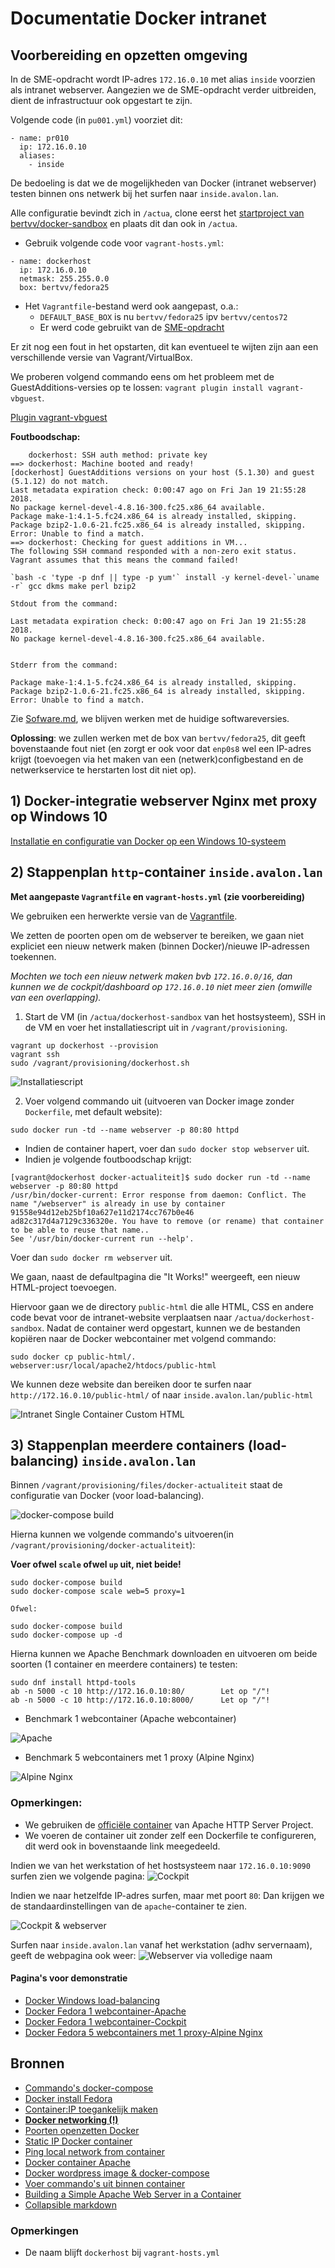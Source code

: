 # Documentatie Docker intranet

## Voorbereiding en opzetten omgeving

In de SME-opdracht wordt IP-adres `172.16.0.10` met alias `inside` voorzien als intranet webserver. Aangezien we de SME-opdracht verder uitbreiden, dient de infrastructuur ook opgestart te zijn.

Volgende code (in `pu001.yml`) voorziet dit:

```
- name: pr010
  ip: 172.16.0.10
  aliases: 
    - inside
```


De bedoeling is dat we de mogelijkheden van Docker (intranet webserver) testen binnen ons netwerk bij het surfen naar `inside.avalon.lan`.

Alle configuratie bevindt zich in `/actua`, clone eerst het [startproject van bertvv/docker-sandbox](https://github.com/bertvv/docker-sandbox) en plaats dit dan ook in `/actua`.

- Gebruik volgende code voor `vagrant-hosts.yml`:

```
- name: dockerhost
  ip: 172.16.0.10
  netmask: 255.255.0.0
  box: bertvv/fedora25
```

- Het `Vagrantfile`-bestand werd ook aangepast, o.a.:
    - `DEFAULT_BASE_BOX` is nu `bertvv/fedora25` ipv `bertvv/centos72`
    - Er werd code gebruikt van de [SME-opdracht](https://github.com/HoGentTIN/elnx-sme/blob/master/Vagrantfile)


Er zit nog een fout in het opstarten, dit kan eventueel te wijten zijn aan een verschillende versie van Vagrant/VirtualBox.

We proberen volgend commando eens om het probleem met de GuestAdditions-versies op te lossen: `vagrant plugin install vagrant-vbguest`.

[Plugin vagrant-vbguest](https://kvz.io/blog/2013/01/16/vagrant-tip-keep-virtualbox-guest-additions-in-sync/)

**Foutboodschap:**
```
    dockerhost: SSH auth method: private key
==> dockerhost: Machine booted and ready!
[dockerhost] GuestAdditions versions on your host (5.1.30) and guest (5.1.12) do not match.
Last metadata expiration check: 0:00:47 ago on Fri Jan 19 21:55:28 2018.
No package kernel-devel-4.8.16-300.fc25.x86_64 available.
Package make-1:4.1-5.fc24.x86_64 is already installed, skipping.
Package bzip2-1.0.6-21.fc25.x86_64 is already installed, skipping.
Error: Unable to find a match.
==> dockerhost: Checking for guest additions in VM...
The following SSH command responded with a non-zero exit status.
Vagrant assumes that this means the command failed!

`bash -c 'type -p dnf || type -p yum'` install -y kernel-devel-`uname -r` gcc dkms make perl bzip2

Stdout from the command:

Last metadata expiration check: 0:00:47 ago on Fri Jan 19 21:55:28 2018.
No package kernel-devel-4.8.16-300.fc25.x86_64 available.


Stderr from the command:

Package make-1:4.1-5.fc24.x86_64 is already installed, skipping.
Package bzip2-1.0.6-21.fc25.x86_64 is already installed, skipping.
Error: Unable to find a match.
```

Zie [Sofware.md](https://github.com/HoGentTIN/elnx-sme-RobinBauwens/blob/solution/Software.md), we blijven werken met de huidige softwareversies.

**Oplossing**: we zullen werken met de box van `bertvv/fedora25`, dit geeft bovenstaande fout niet (en zorgt er ook voor dat `enp0s8` wel een IP-adres krijgt (toevoegen via het maken van een (netwerk)configbestand en de netwerkservice te herstarten lost dit niet op).

## 1) Docker-integratie webserver Nginx met proxy op Windows 10

[Installatie en configuratie van Docker op een Windows 10-systeem](https://github.com/HoGentTIN/elnx-sme-RobinBauwens/blob/solution/actua/dockerhost-sandbox/provisioning/files/docker-actualiteit/actualiteit-docker.md)

## 2) Stappenplan `http`-container `inside.avalon.lan`

**Met aangepaste `Vagrantfile` en `vagrant-hosts.yml` (zie voorbereiding)**

We gebruiken een herwerkte versie van de [Vagrantfile](https://github.com/HoGentTIN/elnx-sme-RobinBauwens/blob/solution/actua/dockerhost-sandbox/Vagrantfile).

We zetten de poorten open om de webserver te bereiken, we gaan niet expliciet een nieuw netwerk maken (binnen Docker)/nieuwe IP-adressen toekennen.

*Mochten we toch een nieuw netwerk maken bvb `172.16.0.0/16`, dan kunnen we de cockpit/dashboard op `172.16.0.10`  niet meer zien (omwille van een overlapping).*


1. Start de VM (in `/actua/dockerhost-sandbox` van het hostsysteem), SSH in de VM en voer het installatiescript uit in `/vagrant/provisioning`.

```
vagrant up dockerhost --provision
vagrant ssh
sudo /vagrant/provisioning/dockerhost.sh
```

![Installatiescript](img/1.png)

2. Voer volgend commando uit (uitvoeren van Docker image zonder `Dockerfile`, met default website):
```
sudo docker run -td --name webserver -p 80:80 httpd
```

- Indien de container hapert, voer dan `sudo docker stop webserver` uit.
- Indien je volgende foutboodschap krijgt:
```
[vagrant@dockerhost docker-actualiteit]$ sudo docker run -td --name webserver -p 80:80 httpd
/usr/bin/docker-current: Error response from daemon: Conflict. The name "/webserver" is already in use by container 91558e94d12eb25bf10a627e11d2174cc767b0e46
ad82c317d4a7129c336320e. You have to remove (or rename) that container to be able to reuse that name..
See '/usr/bin/docker-current run --help'.
```
Voer dan `sudo docker rm webserver` uit.


We gaan, naast de defaultpagina die "It Works!" weergeeft, een nieuw HTML-project toevoegen.

Hiervoor gaan we de directory `public-html` die alle HTML, CSS en andere code bevat voor de intranet-website verplaatsen naar `/actua/dockerhost-sandbox`. Nadat de container werd opgestart, kunnen we de bestanden kopiëren naar de Docker webcontainer met volgend commando:
```
sudo docker cp public-html/. webserver:usr/local/apache2/htdocs/public-html
```

We kunnen deze website dan bereiken door te surfen naar `http://172.16.0.10/public-html/` of naar `inside.avalon.lan/public-html`

![Intranet Single Container Custom HTML](img/8.PNG)

## 3) Stappenplan meerdere containers (load-balancing) `inside.avalon.lan`

Binnen `/vagrant/provisioning/files/docker-actualiteit` staat de configuratie van Docker (voor load-balancing). 

![docker-compose build](img/2.png)

Hierna kunnen we volgende commando's uitvoeren(in `/vagrant/provisioning/docker-actualiteit`):

**Voer ofwel `scale` ofwel `up` uit, niet beide!**

```
sudo docker-compose build
sudo docker-compose scale web=5 proxy=1

Ofwel:

sudo docker-compose build
sudo docker-compose up -d
```

<!--
![Commando's](img/3.png)
-->

Hierna kunnen we Apache Benchmark downloaden en uitvoeren om beide soorten (1 container en meerdere containers) te testen:
```
sudo dnf install httpd-tools
ab -n 5000 -c 10 http://172.16.0.10:80/        Let op "/"!
ab -n 5000 -c 10 http://172.16.0.10:8000/      Let op "/"!
```

- Benchmark 1 webcontainer (Apache webcontainer)

![Apache](img/benchmark_single.png)

- Benchmark 5 webcontainers met 1 proxy (Alpine Nginx)

![Alpine Nginx](img/benchmark_multiple.png)


### Opmerkingen: 

- We gebruiken de [officiële container](https://hub.docker.com/_/httpd/) van Apache HTTP Server Project.
- We voeren de container uit zonder zelf een Dockerfile te configureren, dit werd ook in bovenstaande link meegedeeld.

Indien we van het werkstation of het hostsysteem naar `172.16.0.10:9090` surfen zien we volgende pagina:
![Cockpit](img/4.png)

Indien we naar hetzelfde IP-adres surfen, maar met poort `80`: Dan krijgen we de standaardinstellingen van de `apache`-container te zien.

![Cockpit & webserver](img/6.PNG)

Surfen naar `inside.avalon.lan` vanaf het werkstation (adhv servernaam), geeft de webpagina ook weer:
![Webserver via volledige naam](img/7.PNG)

<!--
Poorten nog niet open gezet (via ander IP-adres dus)
Als we nu een container (bvb een webcontainer) starten en de inhoud van webpagina afhalen mbhv `curl` (zie IP-adres in cockpit/dashboard).
![172.17.0.2 vanaf hostsysteem VM Docker](img/5.png)
-->

#### Pagina's voor demonstratie

- [Docker Windows load-balancing](http://192.168.99.100:8000/)
- [Docker Fedora 1 webcontainer-Apache](http://172.16.0.10/)
- [Docker Fedora 1 webcontainer-Cockpit](http://172.16.0.10:9090/)
- [Docker Fedora 5 webcontainers met 1 proxy-Alpine Nginx](http://192.168.99.100:8000/)




## Bronnen

- [Commando's docker-compose](https://stackoverflow.com/questions/39663096/docker-compose-creating-multiple-instances-for-the-same-image)
- [Docker install Fedora](https://docs.docker.com/engine/installation/linux/docker-ce/fedora/#install-from-a-package)
- [Container:IP toegankelijk maken](https://github.com/docker/for-win/issues/221)
- [**Docker networking (!)**](https://runnable.com/docker/basic-docker-networking)
- [Poorten openzetten Docker](https://www.youtube.com/watch?v=G36I1iqDZig)
- [Static IP Docker container](https://stackoverflow.com/questions/27937185/assign-static-ip-to-docker-container)
- [Ping local network from container](https://forums.docker.com/t/ping-local-network-from-container/38994/2)
- [Docker container Apache](https://stackoverflow.com/questions/27768194/how-to-use-docker-container-as-apache-server)
- [Docker wordpress image & docker-compose](https://www.sitepoint.com/how-to-use-the-official-docker-wordpress-image/)
- [Voer commando's uit binnen container](https://askubuntu.com/questions/505506/how-to-get-bash-or-ssh-into-a-running-container-in-background-mode)
- [Building a Simple Apache Web Server in a Container](https://access.redhat.com/articles/1328953)
- [Collapsible markdown](https://gist.github.com/joyrexus/16041f2426450e73f5df9391f7f7ae5f#file-readme-md)

<!--
Dit is gebaseerd op deze beginversie, maar zal de provisioning niet uitvoeren omwille van een fout (met Guest Additions?).
Verwijder het mapje `provisioning` en volgende lijn uit `Vagrantfile`:
```
      node.vm.provision 'shell', path: 'provisioning/' + host['name'] + '.sh'
```
-->
<!--

    Zou niet nodig moeten zijn:
Zet de IP-instellingen goed: we maken een `ifcfg-enp0s8` aan in `/etc/sysconfig/network-scripts` (gebruik administratorrechten).

```
TYPE=Ethernet
BOOTPROTO=none
NAME=enp0s8
DEVICE=enp0s8
ONBOOT=yes
IPADDR=172.16.0.10
NETMASK=255.255.0.0
```
-->

### Opmerkingen
- De naam blijft `dockerhost` bij `vagrant-hosts.yml`
